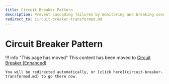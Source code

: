 ```yaml
---
title: Circuit Breaker Pattern
description: Prevent cascading failures by monitoring and breaking connections to failing services
redirect_to: circuit-breaker-transformed.md
---
```


# Circuit Breaker Pattern

!!! info "This page has moved"
    This content has been moved to [Circuit Breaker (Enhanced)](circuit-breaker-transformed.md)

    You will be redirected automatically, or [click here](circuit-breaker-transformed.md) to go there now.